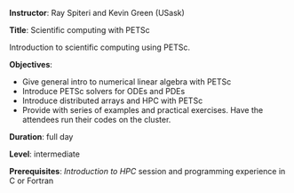 **Instructor**: Ray Spiteri and Kevin Green	(USask)

**Title**: Scientific computing with PETSc

Introduction to scientific computing using PETSc.

**Objectives**:
- Give general intro to numerical linear algebra with PETSc
- Introduce PETSc solvers for ODEs and PDEs
- Introduce distributed arrays and HPC with PETSc
- Provide with series of examples and practical exercises. Have the attendees run their codes on the
  cluster.

**Duration**: full day

**Level**: intermediate

**Prerequisites**: *Introduction to HPC* session and programming experience in C or Fortran

